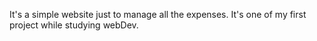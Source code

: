 It's a simple website just to manage all the expenses. It's one of my first project while studying webDev.
                